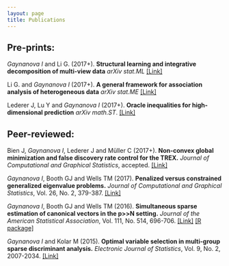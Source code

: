 ```yaml
---
layout: page
title: Publications
---
```

## Pre-prints:

_Gaynanova I_ and Li G. (2017+). **Structural learning and integrative decomposition of multi-view data** *arXiv stat.ML* [[Link]](https://arxiv.org/abs/1707.06573)

Li G. and _Gaynanova I_ (2017+). **A general framework for association analysis of heterogeneous data** *arXiv stat.ME* [[Link]](https://arxiv.org/abs/1707.06485)

Lederer J, Lu Y and _Gaynanova I_ (2017+). **Oracle inequalities for high-dimensional prediction** *arXiv math.ST*. [[Link]](https://arxiv.org/abs/1608.00624)

## Peer-reviewed:

Bien J, _Gaynanova I_, Lederer J and Müller C (2017+). **Non-convex global minimization and false discovery rate control for the TREX.** *Journal of Computational and Graphical Statistics*, accepted. [[Link]](http://www.tandfonline.com/doi/abs/10.1080/10618600.2017.1341414)

_Gaynanova I_, Booth GJ and Wells TM (2017). **Penalized versus constrained generalized eigenvalue problems.** *Journal of Computational and Graphical Statistics*, Vol. 26, No. 2, 379-387. [[Link]](http://www.tandfonline.com/doi/abs/10.1080/10618600.2016.1172017)
  
_Gaynanova I_, Booth GJ and Wells TM (2016). **Simultaneous sparse estimation of canonical vectors in the p>>N setting.** *Journal of the American Statistical Association*, Vol. 111, No. 514, 696-706. [[Link]](http://dx.doi.org/10.1080/01621459.2015.1034318) [[R package]](https://cran.r-project.org/web/packages/MGSDA/index.html)

_Gaynanova I_ and Kolar M (2015). **Optimal variable selection in multi-group sparse discriminant analysis.** *Electronic Journal of Statistics*, Vol. 9, No. 2, 2007-2034. [[Link]](http://dx.doi.org/10.1214/15-EJS1064)




